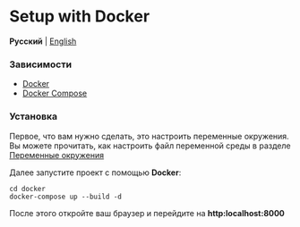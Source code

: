 # Setup with Docker

**Русский** | [English](../en/docker.md)

### Зависимости

* [Docker](https://docs.docker.com/engine/installation/)
* [Docker Compose](https://docs.docker.com/compose/install/)

### Установка

Первое, что вам нужно сделать, это настроить переменные окружения.
Вы можете прочитать, как настроить файл переменной среды в разделе [Переменные окружения](#enviroment)

Далее запустите проект с помощью **Docker**:

    cd docker
    docker-compose up --build -d
    
После этого откройте ваш браузер и перейдите на **http:localhost:8000**